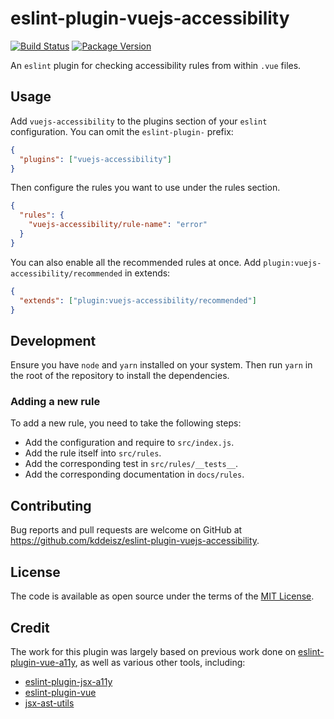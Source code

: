 # eslint-plugin-vuejs-accessibility

[![Build Status](https://github.com/kddeisz/eslint-plugin-vuejs-accessibility/workflows/Main/badge.svg)](https://github.com/kddeisz/eslint-plugin-vuejs-accessibility/actions)
[![Package Version](https://img.shields.io/npm/v/eslint-plugin-vuejs-accessibility.svg)](https://www.npmjs.com/package/eslint-plugin-vuejs-accessibility)

An `eslint` plugin for checking accessibility rules from within `.vue` files.

## Usage

Add `vuejs-accessibility` to the plugins section of your `eslint` configuration. You can omit the `eslint-plugin-` prefix:

```json
{
  "plugins": ["vuejs-accessibility"]
}
```

Then configure the rules you want to use under the rules section.

```json
{
  "rules": {
    "vuejs-accessibility/rule-name": "error"
  }
}
```

You can also enable all the recommended rules at once. Add `plugin:vuejs-accessibility/recommended` in extends:

```json
{
  "extends": ["plugin:vuejs-accessibility/recommended"]
}
```

## Development

Ensure you have `node` and `yarn` installed on your system. Then run `yarn` in the root of the repository to install the dependencies.

### Adding a new rule

To add a new rule, you need to take the following steps:

- Add the configuration and require to `src/index.js`.
- Add the rule itself into `src/rules`.
- Add the corresponding test in `src/rules/__tests__`.
- Add the corresponding documentation in `docs/rules`.

## Contributing

Bug reports and pull requests are welcome on GitHub at https://github.com/kddeisz/eslint-plugin-vuejs-accessibility.

## License

The code is available as open source under the terms of the [MIT License](https://opensource.org/licenses/MIT).

## Credit

The work for this plugin was largely based on previous work done on [eslint-plugin-vue-a11y](https://github.com/maranran/eslint-plugin-vue-a11y), as well as various other tools, including:

- [eslint-plugin-jsx-a11y](https://github.com/evcohen/eslint-plugin-jsx-a11y)
- [eslint-plugin-vue](https://github.com/vuejs/eslint-plugin-vue)
- [jsx-ast-utils](https://github.com/vuejs/eslint-plugin-vue)
